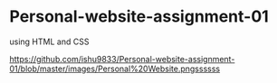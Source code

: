 # Personal-website-assignment-01

using HTML and CSS

https://github.com/ishu9833/Personal-website-assignment-01/blob/master/images/Personal%20Website.pngssssss

